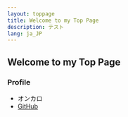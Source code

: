 ```yaml
---
layout: toppage
title: Welcome to my Top Page
description: テスト
lang: ja_JP
---
```

## Welcome to my Top Page
### Profile
- オンカロ
- [GitHub](https://github.com/onka10/)
